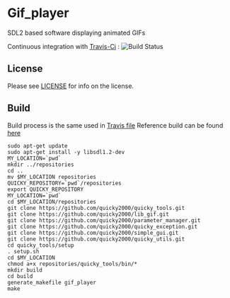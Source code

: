 Gif_player
==========

SDL2 based software displaying animated GIFs

Continuous integration with [Travis-Ci](https://travis-ci.com/quicky2000/gif_player) : ![Build Status](https://travis-ci.com/quicky2000/gif_player.svg?branch=master)

License
-------
Please see [LICENSE](LICENSE) for info on the license.

Build
-----

Build process is the same used in [Travis file](.travis.yml)
Reference build can be found [here](https://travis-ci.com/quicky2000/gif_player)

```
sudo apt-get update
sudo apt-get install -y libsdl1.2-dev
MY_LOCATION=`pwd`
mkdir ../repositories
cd ..
mv $MY_LOCATION repositories
QUICKY_REPOSITORY=`pwd`/repositories
export QUICKY_REPOSITORY
MY_LOCATION=`pwd`
cd $MY_LOCATION/repositories
git clone https://github.com/quicky2000/quicky_tools.git
git clone https://github.com/quicky2000/lib_gif.git
git clone https://github.com/quicky2000/parameter_manager.git
git clone https://github.com/quicky2000/quicky_exception.git
git clone https://github.com/quicky2000/simple_gui.git
git clone https://github.com/quicky2000/quicky_utils.git
cd quicky_tools/setup
. setup.sh
cd $MY_LOCATION
chmod a+x repositories/quicky_tools/bin/*
mkdir build
cd build
generate_makefile gif_player
make
```



